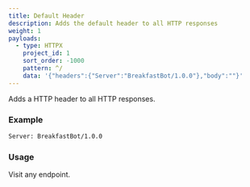 ```yaml
---
title: Default Header
description: Adds the default header to all HTTP responses
weight: 1
payloads:
  - type: HTTPX
    project_id: 1
    sort_order: -1000
    pattern: ^/
    data: '{"headers":{"Server":"BreakfastBot/1.0.0"},"body":""}'
---
```


Adds a HTTP header to all HTTP responses.

### Example

```txt
Server: BreakfastBot/1.0.0
```

### Usage

Visit any endpoint.